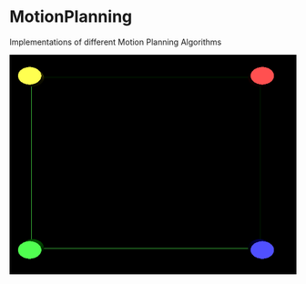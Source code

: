 # MotionPlanning
Implementations of different Motion Planning Algorithms

![Alt Text](https://raw.githubusercontent.com/Ochrazy/MotionPlanning/master/MultiRobotPathPlanning.gif)
